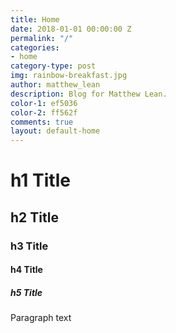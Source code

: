 ```yaml
---
title: Home
date: 2018-01-01 00:00:00 Z
permalink: "/"
categories:
- home
category-type: post
img: rainbow-breakfast.jpg
author: matthew_lean
description: Blog for Matthew Lean.
color-1: ef5036
color-2: ff562f
comments: true
layout: default-home
---
```


# h1 Title
## h2 Title
### h3 Title
#### h4 Title
##### h5 Title

Paragraph text
